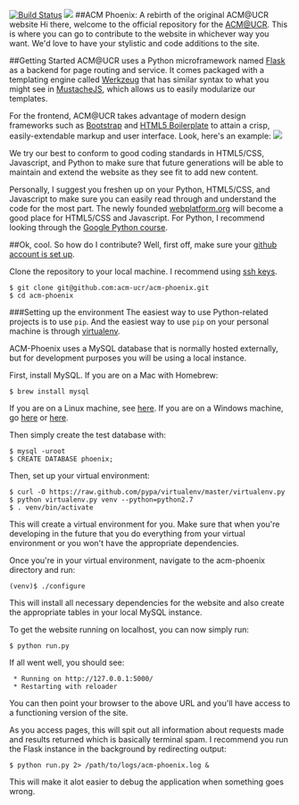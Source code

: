 [![Build Status](https://secure.travis-ci.org/acm-ucr/acm-phoenix.png)](https://travis-ci.org/acm-ucr/acm-phoenix)
<img src="http://i.imgur.com/lw40Ynq.png" />
##ACM Phoenix: A rebirth of the original ACM@UCR website
Hi there, welcome to the official repository for the [ACM@UCR](http://acm.cs.ucr.edu). This is where you can go to contribute to the website in whichever way you want. We'd love to have your stylistic and code additions to the site.

##Getting Started
ACM@UCR uses a Python microframework named [Flask](http://flask.pocoo.org/) as a backend for page routing and service. It comes packaged with a templating engine called  [Werkzeug](http://werkzeug.pocoo.org/) that has similar syntax to what you might see in [MustacheJS](http://mustache.github.com/), which allows us to easily modularize our templates.

For the frontend, ACM@UCR takes advantage of modern design frameworks such as [Bootstrap](http://getbootstrap.com/) and [HTML5 Boilerplate](http://html5boilerplate.com/) to attain a crisp, easily-extendable markup and user interface. 
Look, here's an example:
<img src="http://i.imgur.com/yGYto.png" />

We try our best to conform to good coding standards in HTML5/CSS, Javascript, and Python to make sure that future generations will be able to maintain and extend the website as they see fit to add new content.

Personally, I suggest you freshen up on your Python, HTML5/CSS, and Javascript to make sure you can easily read through and understand the code for the most part. The newly founded [webplatform.org](http://www.webplatform.org) will become a good place for HTML5/CSS and Javascript. For Python, I recommend looking through the [Google Python course](http://code.google.com/edu/languages/google-python-class/).

##Ok, cool. So how do I contribute?
Well, first off, make sure your [github account is set up](https://help.github.com/articles/set-up-git).

Clone the repository to your local machine. I recommend using [ssh keys](https://help.github.com/articles/generating-an-ssh-key/).

    $ git clone git@github.com:acm-ucr/acm-phoenix.git
    $ cd acm-phoenix

###Setting up the environment
The easiest way to use Python-related projects is to use `pip`. And the easiest way to use `pip` on your personal machine is through [virtualenv](http://pypi.python.org/pypi/virtualenv). 

ACM-Phoenix uses a MySQL database that is normally hosted externally, but for development purposes you will be using a local instance.

First, install MySQL. If you are on a Mac with Homebrew:

    $ brew install mysql

If you are on a Linux machine, see [here](https://dev.mysql.com/doc/refman/5.1/en/linux-installation-native.html).
If you are on a Windows machine, go [here](http://www.apple.com/shop/buy-mac/macbook-pro) or [here](http://www.ubuntu.com/download/desktop).

Then simply create the test database with:

    $ mysql -uroot
    $ CREATE DATABASE phoenix;
   
Then, set up your virtual environment:

    $ curl -O https://raw.github.com/pypa/virtualenv/master/virtualenv.py
    $ python virtualenv.py venv --python=python2.7
    $ . venv/bin/activate

This will create a virtual environment for you. Make sure that when you're developing in the future that you do everything from your virtual environment or you won't have the appropriate dependencies.

Once you're in your virtual environment, navigate to the acm-phoenix directory and run:

    (venv)$ ./configure

This will install all necessary dependencies for the website and also create the appropriate tables in your local MySQL instance.

To get the website running on localhost, you can now simply run:

    $ python run.py

If all went well, you should see: 

     * Running on http://127.0.0.1:5000/
     * Restarting with reloader

You can then point your browser to the above URL and you'll have access to a functioning version of the site.

As you access pages, this will spit out all information about requests made and results returned which is basically terminal spam. I recommend you run the Flask instance in the background by redirecting output:

    $ python run.py 2> /path/to/logs/acm-phoenix.log &

This will make it alot easier to debug the application when something goes wrong.
